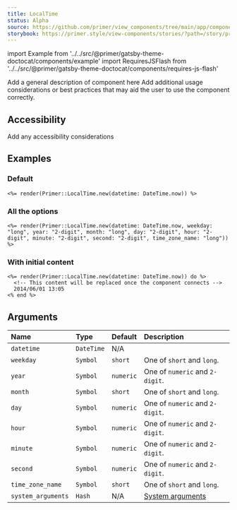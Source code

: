```yaml
---
title: LocalTime
status: Alpha
source: https://github.com/primer/view_components/tree/main/app/components/primer/local_time.rb
storybook: https://primer.style/view-components/stories/?path=/story/primer-local-time-component
---
```


import Example from '../../src/@primer/gatsby-theme-doctocat/components/example'
import RequiresJSFlash from '../../src/@primer/gatsby-theme-doctocat/components/requires-js-flash'

<RequiresJSFlash />

<!-- Warning: AUTO-GENERATED file, do not edit. Add code comments to your Ruby instead <3 -->

Add a general description of component here
Add additional usage considerations or best practices that may aid the user to use the component correctly.

## Accessibility

Add any accessibility considerations

## Examples

### Default

<Example src="<local-time datetime='2021-05-04T14:19:53+01:00' weekday='short' year='numeric' month='short' day='numeric' hour='numeric' minute='numeric' second='numeric' time-zone-name='short'>    May 4, 2021 14:19 +01:00</local-time>" />

```erb
<%= render(Primer::LocalTime.new(datetime: DateTime.now)) %>
```

### All the options

<Example src="<local-time datetime='2021-05-04T14:19:53+01:00' weekday='long' year='2-digit' month='long' day='2-digit' hour='2-digit' minute='2-digit' second='2-digit' time-zone-name='long'>    May 4, 2021 14:19 +01:00</local-time>" />

```erb
<%= render(Primer::LocalTime.new(datetime: DateTime.now, weekday: "long", year: "2-digit", month: "long", day: "2-digit", hour: "2-digit", minute: "2-digit", second: "2-digit", time_zone_name: "long")) %>
```

### With initial content

<Example src="<local-time datetime='2021-05-04T14:19:53+01:00' weekday='short' year='numeric' month='short' day='numeric' hour='numeric' minute='numeric' second='numeric' time-zone-name='short'>      <!-- This content will be replaced once the component connects -->  2014/06/01 13:05</local-time>" />

```erb
<%= render(Primer::LocalTime.new(datetime: DateTime.now)) do %>
  <!-- This content will be replaced once the component connects -->
  2014/06/01 13:05
<% end %>
```

## Arguments

| Name | Type | Default | Description |
| :- | :- | :- | :- |
| `datetime` | `DateTime` | N/A |  |
| `weekday` | `Symbol` | `short` | One of `short` and `long`. |
| `year` | `Symbol` | `numeric` | One of `numeric` and `2-digit`. |
| `month` | `Symbol` | `short` | One of `short` and `long`. |
| `day` | `Symbol` | `numeric` | One of `numeric` and `2-digit`. |
| `hour` | `Symbol` | `numeric` | One of `numeric` and `2-digit`. |
| `minute` | `Symbol` | `numeric` | One of `numeric` and `2-digit`. |
| `second` | `Symbol` | `numeric` | One of `numeric` and `2-digit`. |
| `time_zone_name` | `Symbol` | `short` | One of `short` and `long`. |
| `system_arguments` | `Hash` | N/A | [System arguments](/system-arguments) |
